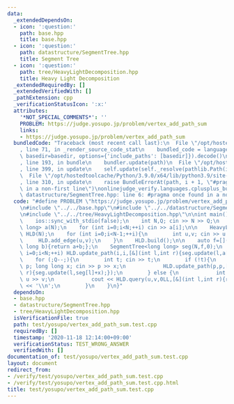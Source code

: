 ```yaml
---
data:
  _extendedDependsOn:
  - icon: ':question:'
    path: base.hpp
    title: base.hpp
  - icon: ':question:'
    path: datastructure/SegmentTree.hpp
    title: Segment Tree
  - icon: ':question:'
    path: tree/HeavyLightDecomposition.hpp
    title: Heavy Light Decomposition
  _extendedRequiredBy: []
  _extendedVerifiedWith: []
  _pathExtension: cpp
  _verificationStatusIcon: ':x:'
  attributes:
    '*NOT_SPECIAL_COMMENTS*': ''
    PROBLEM: https://judge.yosupo.jp/problem/vertex_add_path_sum
    links:
    - https://judge.yosupo.jp/problem/vertex_add_path_sum
  bundledCode: "Traceback (most recent call last):\n  File \"/opt/hostedtoolcache/Python/3.9.0/x64/lib/python3.9/site-packages/onlinejudge_verify/documentation/build.py\"\
    , line 71, in _render_source_code_stat\n    bundled_code = language.bundle(stat.path,\
    \ basedir=basedir, options={'include_paths': [basedir]}).decode()\n  File \"/opt/hostedtoolcache/Python/3.9.0/x64/lib/python3.9/site-packages/onlinejudge_verify/languages/cplusplus.py\"\
    , line 193, in bundle\n    bundler.update(path)\n  File \"/opt/hostedtoolcache/Python/3.9.0/x64/lib/python3.9/site-packages/onlinejudge_verify/languages/cplusplus_bundle.py\"\
    , line 399, in update\n    self.update(self._resolve(pathlib.Path(included), included_from=path))\n\
    \  File \"/opt/hostedtoolcache/Python/3.9.0/x64/lib/python3.9/site-packages/onlinejudge_verify/languages/cplusplus_bundle.py\"\
    , line 310, in update\n    raise BundleErrorAt(path, i + 1, \"#pragma once found\
    \ in a non-first line\")\nonlinejudge_verify.languages.cplusplus_bundle.BundleErrorAt:\
    \ datastructure/SegmentTree.hpp: line 6: #pragma once found in a non-first line\n"
  code: "#define PROBLEM \"https://judge.yosupo.jp/problem/vertex_add_path_sum\"\n\
    \n#include \"../../base.hpp\"\n#include \"../../datastructure/SegmentTree.hpp\"\
    \n#include \"../../tree/HeavyLightDecomposition.hpp\"\n\nint main(){\n    cin.tie(0);\n\
    \    ios::sync_with_stdio(false);\n    int N,Q; cin >> N >> Q;\n    vector<long\
    \ long> a(N);\n    for (int i=0;i<N;++i) cin >> a[i];\n\n    HeavyLightDecomposition\
    \ HLD(N);\n    for (int i=0;i<N-1;++i){\n        int u,v; cin >> u >> v;\n   \
    \     HLD.add_edge(u,v);\n    }\n    HLD.build();\n\n    auto f=[](long long a,long\
    \ long b){return a+b;};\n    SegmentTree<long long> seg(N,f,0);\n    for (int\
    \ i=0;i<N;++i) HLD.update_path(i,i,[&](int l,int r){seg.update(l,a[i]);});\n\n\
    \    for (;Q--;){\n        int t; cin >> t;\n        if (!t){\n            int\
    \ p; long long x; cin >> p >> x;\n            HLD.update_path(p,p,[&](int l,int\
    \ r){seg.update(l,seg[l]+x);});\n        } else {\n            int u,v; cin >>\
    \ u >> v;\n            cout << HLD.query(u,v,0LL,[&](int l,int r){return seg.query(l,r);},f)\
    \ << '\\n';\n        }\n    }\n}"
  dependsOn:
  - base.hpp
  - datastructure/SegmentTree.hpp
  - tree/HeavyLightDecomposition.hpp
  isVerificationFile: true
  path: test/yosupo/vertex_add_path_sum.test.cpp
  requiredBy: []
  timestamp: '2020-11-18 12:14:00+09:00'
  verificationStatus: TEST_WRONG_ANSWER
  verifiedWith: []
documentation_of: test/yosupo/vertex_add_path_sum.test.cpp
layout: document
redirect_from:
- /verify/test/yosupo/vertex_add_path_sum.test.cpp
- /verify/test/yosupo/vertex_add_path_sum.test.cpp.html
title: test/yosupo/vertex_add_path_sum.test.cpp
---
```

